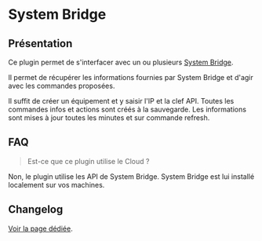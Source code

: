 # System Bridge

## Présentation

Ce plugin permet de s'interfacer avec un ou plusieurs [System Bridge](https://system-bridge.timmo.dev/).

Il permet de récupérer les informations fournies par System Bridge et d'agir avec les commandes proposées.

Il suffit de créer un équipement et y saisir l'IP et la clef API. Toutes les commandes infos et actions sont créés à la sauvegarde. Les informations sont mises à jour toutes les minutes et sur commande refresh.

## FAQ

>Est-ce que ce plugin utilise le Cloud ?

Non, le plugin utilise les API de System Bridge. System Bridge est lui installé localement sur vos machines.

## Changelog

[Voir la page dédiée](changelog.md).
